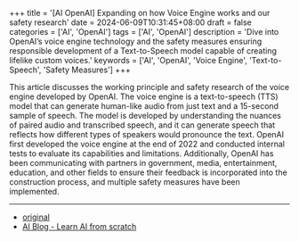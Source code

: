 +++
title = '[AI OpenAI] Expanding on how Voice Engine works and our safety research'
date = 2024-06-09T10:31:45+08:00
draft = false
categories = ['AI', 'OpenAI']
tags = ['AI', 'OpenAI']
description = 'Dive into OpenAI’s voice engine technology and the safety measures ensuring responsible development of a Text-to-Speech model capable of creating lifelike custom voices.'
keywords = ['AI', 'OpenAI', 'Voice Engine', 'Text-to-Speech', 'Safety Measures']
+++

This article discusses the working principle and safety research of the voice engine developed by OpenAI. The voice engine is a text-to-speech (TTS) model that can generate human-like audio from just text and a 15-second sample of speech. The model is developed by understanding the nuances of paired audio and transcribed speech, and it can generate speech that reflects how different types of speakers would pronounce the text. OpenAI first developed the voice engine at the end of 2022 and conducted internal tests to evaluate its capabilities and limitations. Additionally, OpenAI has been communicating with partners in government, media, entertainment, education, and other fields to ensure their feedback is incorporated into the construction process, and multiple safety measures have been implemented.

---

- [original](https://openai.com/index/expanding-on-how-voice-engine-works-and-our-safety-research/)
- [AI Blog - Learn AI from scratch](https://ai-blog.aihub2022.top/post/ai-openai-expanding-on-how-voice-engine-works-and-our-safety-research/)
<!-- - [公众号 - 从零开始学AI](...) -->
<!-- - [CSDN - 从零开始学AI](...) -->
<!-- - [掘金 - 从零开始学AI](...) -->
<!-- - [知乎 - 从零开始学AI](...) -->
<!-- - [阿里云 - 从零开始学AI](...) -->
<!-- - [腾讯云 - 从零开始学AI](...) -->
